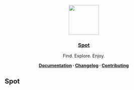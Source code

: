 <p align="center">
  <a href="https://www.spot.egeuysal.com/">
    <img src="https://res.cloudinary.com/ddjnqljd8/image/upload/v1746071119/spot-logo.png" height="96">
    <h3 align="center">Spot</h3>
  </a>
</p>

<p align="center">
  Find. Explore. Enjoy.
</p>

<p align="center">
  <strong>
    <a href="https://www.spot.egeuysal.com/docs">Documentation</a> ∙ 
    <a href="https://www.spot.egeuysal.com/changelog">Changelog</a> ∙ 
    <a href="CONTRIBUTING.md">Contributing</a>
  </strong>
</p>

## Spot

